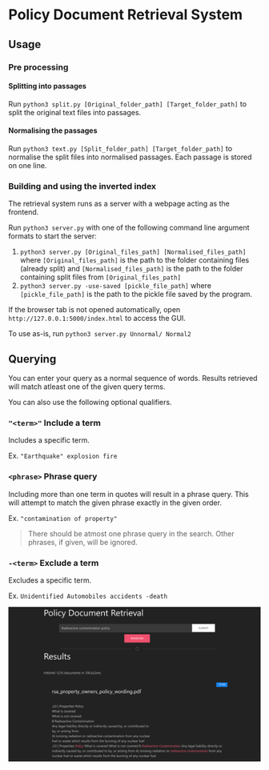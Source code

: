 # Policy Document Retrieval System

## Usage

### Pre processing

#### Splitting into passages

Run `python3 split.py [Original_folder_path] [Target_folder_path]` to split the original text files into passages.

#### Normalising the passages

Run `python3 text.py [Split_folder_path] [Target_folder_path]` to normalise the split files into normalised passages. Each passage is stored on one line.

### Building and using the inverted index

The retrieval system runs as a server with a webpage acting as the frontend.

Run `python3 server.py` with one of the following command line argument formats to start the server:

1. `python3 server.py [Original_files_path] [Normalised_files_path]`
   where `[Original_files_path]` is the path to the folder containing files (already split) and `[Normalised_files_path]` is the path to the folder containing split files from `[Original_files_path]`
2. `python3 server.py -use-saved [pickle_file_path]`
   where `[pickle_file_path]` is the path to the pickle file saved by the program.

If the browser tab is not opened automatically, open `http://127.0.0.1:5000/index.html` to access the GUI.

To use as-is, run `python3 server.py Unnormal/ Normal2`

## Querying

You can enter your query as a normal sequence of words. Results retrieved will match atleast one of the given query terms.

You can also use the following optional qualifiers.

### `"<term>"` Include a term

Includes a specific term.

Ex. `"Earthquake" explosion fire`

### `<phrase>` Phrase query

Including more than one term in quotes will result in a phrase query. This will attempt to match the given phrase exactly in the given order.

Ex. `"contamination of property"`

> There should be atmost one phrase query in the search. Other phrases, if given, will be ignored.

### `-<term>` Exclude a term

Excludes a specific term.

Ex. `Unidentified Automobiles accidents -death`

![GUI screenshot](static/gui.png "GUI")
